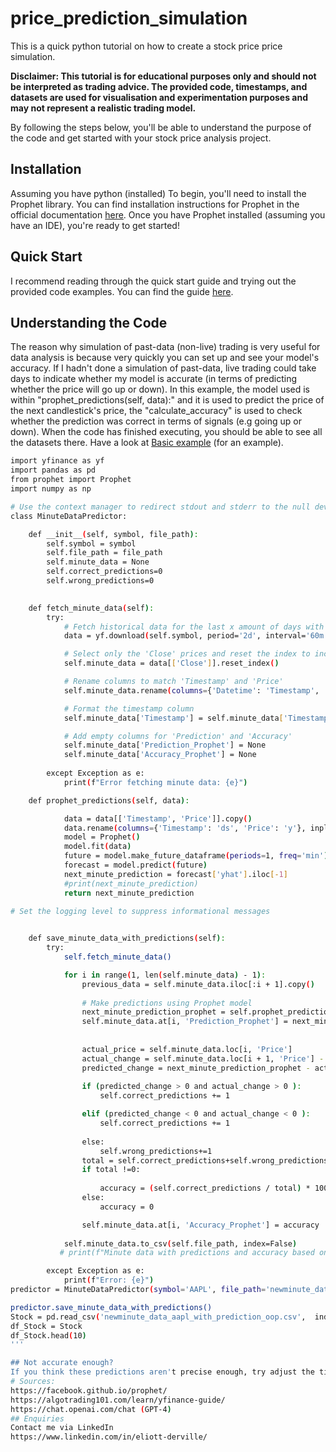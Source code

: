 # price_prediction_simulation
This is a quick python tutorial on how to create a stock price price simulation.

**Disclaimer: This tutorial is for educational purposes only and should not be interpreted as trading advice. The provided code, timestamps, and datasets are used for visualisation and experimentation purposes and may not represent a realistic trading model.**

By following the steps below, you'll be able to understand the purpose of the code and get started with your stock price analysis project.

## Installation
Assuming you have python (installed)
To begin, you'll need to install the Prophet library. You can find installation instructions for Prophet in the official documentation [here](https://facebook.github.io/prophet/docs/installation.html#python).
Once you have Prophet installed (assuming you have an IDE), you're ready to get started!

## Quick Start
I recommend reading through the quick start guide and trying out the provided code examples. You can find the guide [here](https://facebook.github.io/prophet/docs/quick_start.html#python-api).

## Understanding the Code
The reason why simulation of past-data (non-live) trading is very useful for data analysis is because very quickly you can set up and see your model's accuracy.
If I hadn't done a simulation of past-data, live trading could take days to indicate whether my model is accurate (in terms of predicting whether the price will go up or down).
In this example, the model used is within "prophet_predictions(self, data):" and it is used to predict the price of the next candlestick's price, the "calculate_accuracy" is used to check whether the prediction was correct in terms of signals (e.g going up or down).
When the code has finished executing, you should be able to see all the datasets there.
Have a look at 
[Basic example](./example.ipynb) (for an example).
```bash
import yfinance as yf
import pandas as pd
from prophet import Prophet
import numpy as np

# Use the context manager to redirect stdout and stderr to the null device
class MinuteDataPredictor:

    def __init__(self, symbol, file_path):
        self.symbol = symbol
        self.file_path = file_path
        self.minute_data = None
        self.correct_predictions=0
        self.wrong_predictions=0

    
    def fetch_minute_data(self):
        try:
            # Fetch historical data for the last x amount of days with x amount of minute intervals
            data = yf.download(self.symbol, period='2d', interval='60m')

            # Select only the 'Close' prices and reset the index to include 'Timestamp'
            self.minute_data = data[['Close']].reset_index()

            # Rename columns to match 'Timestamp' and 'Price'
            self.minute_data.rename(columns={'Datetime': 'Timestamp', 'Close': 'Price'}, inplace=True)

            # Format the timestamp column
            self.minute_data['Timestamp'] = self.minute_data['Timestamp'].dt.strftime("%Y-%m-%d %H:%M:%S")

            # Add empty columns for 'Prediction' and 'Accuracy'
            self.minute_data['Prediction_Prophet'] = None
            self.minute_data['Accuracy_Prophet'] = None
        
        except Exception as e:
            print(f"Error fetching minute data: {e}")

    def prophet_predictions(self, data):

            data = data[['Timestamp', 'Price']].copy()
            data.rename(columns={'Timestamp': 'ds', 'Price': 'y'}, inplace=True)
            model = Prophet()
            model.fit(data)
            future = model.make_future_dataframe(periods=1, freq='min')
            forecast = model.predict(future)
            next_minute_prediction = forecast['yhat'].iloc[-1]
            #print(next_minute_prediction)
            return next_minute_prediction

# Set the logging level to suppress informational messages

        
    def save_minute_data_with_predictions(self):
        try:
            self.fetch_minute_data()

            for i in range(1, len(self.minute_data) - 1):
                previous_data = self.minute_data.iloc[:i + 1].copy()
                
                # Make predictions using Prophet model
                next_minute_prediction_prophet = self.prophet_predictions(previous_data)
                self.minute_data.at[i, 'Prediction_Prophet'] = next_minute_prediction_prophet
                
                
                actual_price = self.minute_data.loc[i, 'Price']
                actual_change = self.minute_data.loc[i + 1, 'Price'] - actual_price
                predicted_change = next_minute_prediction_prophet - actual_price
                
                if (predicted_change > 0 and actual_change > 0 ):
                    self.correct_predictions += 1

                elif (predicted_change < 0 and actual_change < 0 ):
                    self.correct_predictions += 1
                    
                else:
                    self.wrong_predictions+=1
                total = self.correct_predictions+self.wrong_predictions
                if total !=0:
                    
                    accuracy = (self.correct_predictions / total) * 100
                else:
                    accuracy = 0

                self.minute_data.at[i, 'Accuracy_Prophet'] = accuracy
                                   
            self.minute_data.to_csv(self.file_path, index=False)
           # print(f"Minute data with predictions and accuracy based on model saved to {self.file_path}")

        except Exception as e:
            print(f"Error: {e}")
predictor = MinuteDataPredictor(symbol='AAPL', file_path='newminute_data_aapl_with_prediction_oop.csv')

predictor.save_minute_data_with_predictions()
Stock = pd.read_csv('newminute_data_aapl_with_prediction_oop.csv',  index_col=0)
df_Stock = Stock
df_Stock.head(10)
'''

## Not accurate enough?
If you think these predictions aren't precise enough, try adjust the timestamp and dataset settings, add new models for your price predictions. 
# Sources:
https://facebook.github.io/prophet/
https://algotrading101.com/learn/yfinance-guide/
https://chat.openai.com/chat (GPT-4)
## Enquiries
Contact me via LinkedIn
https://www.linkedin.com/in/eliott-derville/
